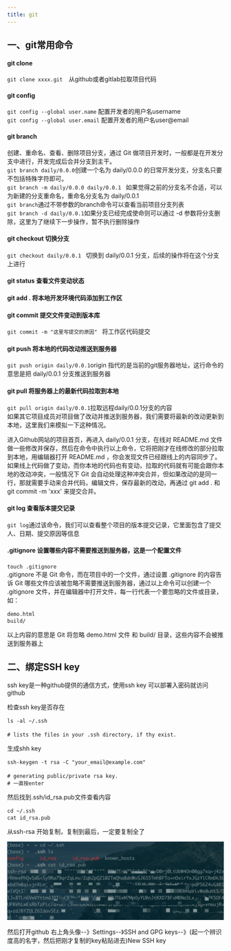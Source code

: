 ```yaml
---
title: git
---
```

## 一、git常用命令

#### git clone
`git clone xxxx.git  `从github或者gitlab拉取项目代码
#### git config
`git config --global user.name` 配置开发者的用户名username<br/>
`git config --global user.email` 配置开发者的用户名user@email
#### git branch
创建、重命名、查看、删除项目分支，通过 Git 做项目开发时，一般都是在开发分支中进行，开发完成后合并分支到主干。<br>
`git branch daily/0.0.0`创建一个名为 daily/0.0.0 的日常开发分支，分支名只要不包括特殊字符即可。<br>
`git branch -m daily/0.0.0 daily/0.0.1 ` 如果觉得之前的分支名不合适，可以为新建的分支重命名，重命名分支名为 daily/0.0.1<br>
`git branch`通过不带参数的branch命令可以查看当前项目分支列表<br>
`git branch -d daily/0.0.1`如果分支已经完成使命则可以通过 -d 参数将分支删除，这里为了继续下一步操作，暂不执行删除操作
#### git checkout 切换分支
`git checkout daily/0.0.1 ` 切换到 daily/0.0.1 分支，后续的操作将在这个分支上进行
#### git status 查看文件变动状态
#### git add .  将本地开发环境代码添加到工作区
#### git commit 提交文件变动到版本库
`git commit -m "这里写提交的原因" ` 将工作区代码提交
#### git push 将本地的代码改动推送到服务器
`git push origin daily/0.0.1`origin 指代的是当前的git服务器地址，这行命令的意思是把 daily/0.0.1 分支推送到服务器
#### git pull 将服务器上的最新代码拉取到本地
`git pull origin daily/0.0.1`拉取远程daily/0.0.1分支的内容<br>
如果其它项目成员对项目做了改动并推送到服务器，我们需要将最新的改动更新到本地，这里我们来模拟一下这种情况。

进入Github网站的项目首页，再进入 daily/0.0.1 分支，在线对 README.md 文件做一些修改并保存，然后在命令中执行以上命令，它将把刚才在线修改的部分拉取到本地，用编辑器打开 README.md ，你会发现文件已经跟线上的内容同步了。 
如果线上代码做了变动，而你本地的代码也有变动，拉取的代码就有可能会跟你本地的改动冲突，一般情况下 Git 会自动处理这种冲突合并，但如果改动的是同一行，那就需要手动来合并代码，编辑文件，保存最新的改动，再通过 git add . 和 git commit -m 'xxx' 来提交合并。

#### git log 查看版本提交记录
`git log`通过该命令，我们可以查看整个项目的版本提交记录，它里面包含了提交人、日期、提交原因等信息

#### .gitignore 设置哪些内容不需要推送到服务器，这是一个配置文件
`touch .gitignore`<br>
.gitignore 不是 Git 命令，而在项目中的一个文件，通过设置 .gitignore 的内容告诉 Git 哪些文件应该被忽略不需要推送到服务器，通过以上命令可以创建一个 .gitignore 文件，并在编辑器中打开文件，每一行代表一个要忽略的文件或目录，如：<br>
```
demo.html
build/
```
以上内容的意思是 Git 将忽略 demo.html 文件 和 build/ 目录，这些内容不会被推送到服务器上



## 二、绑定SSH key
ssh key是一种github提供的通信方式，使用ssh key 可以部署入密码就访问github

检查ssh key是否存在
```
ls -al ~/.ssh

# lists the files in your .ssh directory, if thy exist.
```
生成shh key
```
ssh-keygen -t rsa -C "your_email@example.com"

# generating public/private rsa key.
# 一直按enter
```
然后找到.ssh/id_rsa.pub文件查看内容
```
cd ~/.ssh
cat id_rsa.pub
```
从ssh-rsa 开始复制，复制到最后，一定要复制全了

![ssh-rsa.png](../../.vuepress/public/assets/ssh-rsa.png)

然后打开github 右上角头像--》Settings--》SSH and GPG keys--》(起一个辨识度高的名字，然后把刚才复制的key粘贴进去)New SSH key

<vssue :options="{locale:'zh'}"/>
